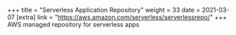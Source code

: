 +++
title = "Serverless Application Repository"
weight = 33
date = 2021-03-07
[extra]
link = "https://aws.amazon.com/serverless/serverlessrepo/"
+++
AWS managed repository for serverless apps

